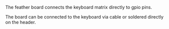 The feather board connects the keyboard matrix directly to gpio pins.

The board can be connected to the keyboard via cable or soldered
directly on the header.
